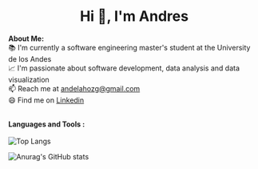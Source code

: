# <h1 align="center">Hi 👋, I'm Andres</h1>
    
<div>
<strong>About Me:</strong><br>
📚 I'm currently a software engineering master's student at the University de los Andes<br>
📈 I'm passionate about software development, data analysis and data visualization<br>
📫 Reach me at <a href="mailto:andelahozg@gmail.com">andelahozg@gmail.com</a><br>
😄 Find me on <a href="https://www.linkedin.com/in/anfedelahoz/">Linkedin</a><br><br>
  
<strong>Languages and Tools :</strong><br><br>
![Top Langs](https://github-readme-stats.vercel.app/api/top-langs/?username=anfedelahoz&layout=compact)

![Anurag's GitHub stats](https://github-readme-stats.vercel.app/api?username=anfedelahoz)



<!--
**anfedelahoz/anfedelahoz** is a ✨ _special_ ✨ repository because its `README.md` (this file) appears on your GitHub profile.

Here are some ideas to get you started:

- 💻 I’m currently working on ...
- 🌱 I’m currently learning ...
- 👯 I’m looking to collaborate on ...
- 🤔 I’m looking for help with ...
- 💬 Ask me about ...
- 📫 How to reach me: ...
- 😄 Pronouns: ...
- ⚡ Fun fact: ...
-->
